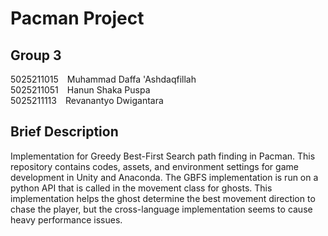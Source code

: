 # Pacman Project

## Group 3
5025211015&emsp;Muhammad Daffa 'Ashdaqfillah <br/>
5025211051&emsp;Hanun Shaka Puspa <br/>
5025211113&emsp;Revanantyo Dwigantara <br/>

## Brief Description
Implementation for Greedy Best-First Search path finding in Pacman. This repository contains codes, assets, and environment settings for game development in Unity and Anaconda. The GBFS implementation is run on a python API that is called in the movement class for ghosts. This implementation helps the ghost determine the best movement direction to chase the player, but the cross-language implementation seems to cause heavy performance issues.